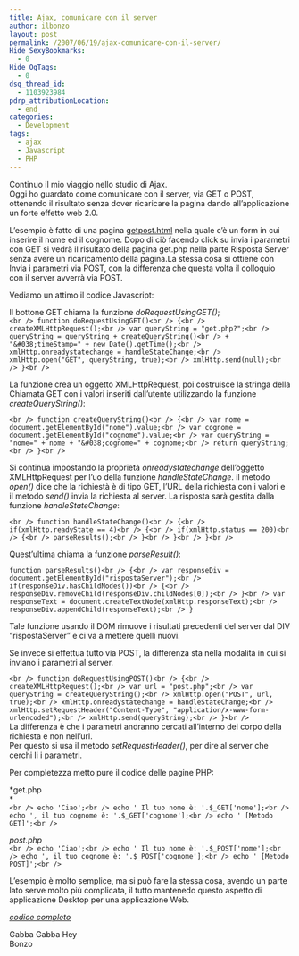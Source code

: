 ```yaml
---
title: Ajax, comunicare con il server
author: ilbonzo
layout: post
permalink: /2007/06/19/ajax-comunicare-con-il-server/
Hide SexyBookmarks:
  - 0
Hide OgTags:
  - 0
dsq_thread_id:
  - 1103923984
pdrp_attributionLocation:
  - end
categories:
  - Development
tags:
  - ajax
  - Javascript
  - PHP
---
```

Continuo il mio viaggio nello studio di Ajax.  
Oggi ho guardato come comunicare con il server, via GET o POST, ottenendo il risultato senza dover ricaricare la pagina dando all&#8217;applicazione un forte effetto web 2.0.

L&#8217;esempio è fatto di una pagina [getpost.html][1] nella quale c&#8217;è un form in cui inserire il nome ed il cognome. Dopo di ciò facendo click su invia i parametri con GET si vedrà il risultato della pagina get.php nella parte Risposta Server senza avere un ricaricamento della pagina.La stessa cosa si ottiene con Invia i parametri via POST, con la differenza che questa volta il colloquio con il server avverrà via POST.

Vediamo un attimo il codice Javascript:

Il bottone GET chiama la funzione *doRequestUsingGET()*;  
`<br />
function doRequestUsingGET()<br />
{<br />
    createXMLHttpRequest();<br />
    var queryString = "get.php?";<br />
    queryString = queryString + createQueryString()<br />
        + "&#038;timeStamp=" + new Date().getTime();<br />
    xmlHttp.onreadystatechange = handleStateChange;<br />
    xmlHttp.open("GET", queryString, true);<br />
    xmlHttp.send(null);<br />
}<br />
`

La funzione crea un oggetto XMLHttpRequest, poi costruisce la stringa della Chiamata GET con i valori inseriti dall&#8217;utente utilizzando la funzione *createQueryString()*:

`<br />
function createQueryString()<br />
{<br />
    var nome = document.getElementById("nome").value;<br />
    var cognome = document.getElementById("cognome").value;<br />
    var queryString = "nome=" + nome + "&#038;cognome=" + cognome;<br />
    return queryString;<br />
}<br />
`

Si continua impostando la proprietà *onreadystatechange* dell&#8217;oggetto XMLHttpRequest per l&#8217;uo della funzione *handleStateChange*. il metodo *open()* dice che la richiestà è di tipo GET, l&#8217;URL della richiesta con i valori e il metodo *send()* invia la richiesta al server. La risposta sarà gestita dalla funzione *handleStateChange*:

`<br />
function handleStateChange()<br />
{<br />
    if(xmlHttp.readyState == 4)<br />
{<br />
        if(xmlHttp.status == 200)<br />
{<br />
            parseResults();<br />
        }<br />
    }<br />
}<br />
`

Quest&#8217;ultima chiama la funzione *parseResult()*:

`function parseResults()<br />
{<br />
    var responseDiv = document.getElementById("rispostaServer");<br />
    if(responseDiv.hasChildNodes())<br />
{<br />
        responseDiv.removeChild(responseDiv.childNodes[0]);<br />
    }<br />
    var responseText = document.createTextNode(xmlHttp.responseText);<br />
    responseDiv.appendChild(responseText);<br />
}`

Tale funzione usando il DOM rimuove i risultati precedenti del server dal DIV &#8220;rispostaServer&#8221; e ci va a mettere quelli nuovi.

Se invece si effettua tutto via POST, la differenza sta nella modalità in cui si inviano i parametri al server.

`<br />
function doRequestUsingPOST()<br />
{<br />
    createXMLHttpRequest();<br />
    var url = "post.php";<br />
    var queryString = createQueryString();<br />
    xmlHttp.open("POST", url, true);<br />
    xmlHttp.onreadystatechange = handleStateChange;<br />
    xmlHttp.setRequestHeader("Content-Type", "application/x-www-form-urlencoded");<br />
    xmlHttp.send(queryString);<br />
}<br />
`  
La differenza è che i parametri andranno cercati all&#8217;interno del corpo della richiesta e non nell&#8217;url.  
Per questo si usa il metodo *setRequestHeader()*, per dire al server che cerchi li i parametri.

Per completezza metto pure il codice delle pagine PHP:

*get.php  
*  
`<br />
echo 'Ciao';<br />
echo ' Il tuo nome è: '.$_GET['nome'];<br />
echo ', il tuo cognome è: '.$_GET['cognome'];<br />
echo ' [Metodo GET]';<br />
`

*post.php*  
`<br />
echo 'Ciao';<br />
echo ' Il tuo nome è: '.$_POST['nome'];<br />
echo ', il tuo cognome è: '.$_POST['cognome'];<br />
echo ' [Metodo POST]';<br />
`

L&#8217;esempio è molto semplice, ma si può fare la stessa cosa, avendo un parte lato serve molto più complicata, il tutto mantenedo questo aspetto di applicazione Desktop per una applicazione Web.

[*codice completo*][2]

Gabba Gabba Hey  
Bonzo

<div class='kindleWidget kindleLight' >
  
</div>



 [1]: http://blog.ilbonzo.org/upload/ajax/getpost.html
 [2]: http://blog.ilbonzo.org/upload/ajax/getpost.zip